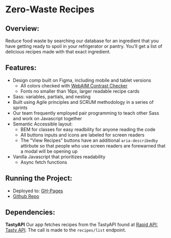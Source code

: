 # Zero-Waste Recipes

## Overview:
Reduce food waste by searching our database for an ingredient that you have getting ready to spoil in your refrigerator or pantry.  You'll get a list of delicious recipes made with that exact ingredient.

## Features:

- Design comp built on Figma, including mobile and tablet versions
    - All colors checked with [WebAIM Contrast Checker](https://webaim.org/resources/contrastchecker/)
    - Fonts no smaller than 16px, larger readable recipe cards
- Sass: variables, partials, and nesting
- Built using Agile principles and SCRUM methodology in a series of sprints
- Our team frequently employed pair programming to teach other Sass and work on Javascript together
- Semantic Accessible layout:
    - BEM for classes for easy readbility for anyone reading the code
    - All buttons inputs and icons are labeled for screen readers
    - The "View Recipes" buttons have an additional `aria-describedby`
attirbute so that people who use screen readers are forewarned that a modal will be opening up
- Vanilla Javascript that prioritizes readability
    - Async fetch functions

## Running the Project:
- Deployed to: [GH-Pages](link)
- [Github Repo](https://github.com/chingu-voyages/v46-tier1-team-06)

## Dependencies:

**TastyAPI**  Our app fetches recipes from the TastyAPI found at [Rapid API: Tasty API](https://rapidapi.com/apidojo/api/tasty).  The call is made to the `recipes/list` endpoint.

